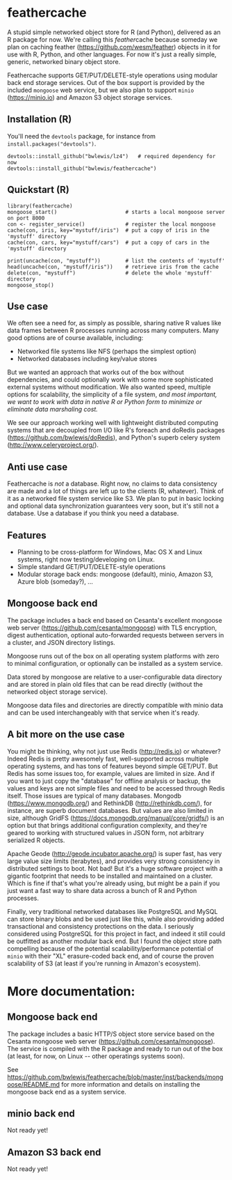 # feathercache

A stupid simple networked object store for R (and Python), delivered as an R
package for now. We're calling this *feather*cache because someday we plan on
caching feather (https://github.com/wesm/feather) objects in it for use with R,
Python, and other languages. For now it's just a really simple, generic,
networked binary object store.

Feathercache supports GET/PUT/DELETE-style operations using modular back end
storage services.  Out of the box support is provided by the included
`mongoose` web service, but we also plan to support `minio` (https://minio.io)
and Amazon S3 object storage services.


## Installation (R)

You'll need the `devtools` package, for instance from `install.packages("devtools")`.

```{r}
devtools::install_github("bwlewis/lz4")   # required dependency for now
devtools::install_github("bwlewis/feathercache")
```

## Quickstart (R)

```{r}
library(feathercache)
mongoose_start()                      # starts a local mongoose server on port 8000
con <- register_service()             # register the local mongoose
cache(con, iris, key="mystuff/iris")  # put a copy of iris in the 'mystuff' directory
cache(con, cars, key="mystuff/cars")  # put a copy of cars in the 'mystuff' directory

print(uncache(con, "mystuff"))        # list the contents of 'mystuff'
head(uncache(con, "mystuff/iris"))    # retrieve iris from the cache
delete(con, "mystuff")                # delete the whole 'mystuff' directory
mongoose_stop()
```

## Use case

We often see a need for, as simply as possible, sharing native R values like
data frames between R processes running across many computers. Many good
options are of course available, including:

* Networked file systems like NFS (perhaps the simplest option)
* Networked databases including key/value stores

But we wanted an approach that works out of the box without dependencies, and
could optionally work with some more sophisticated external systems without
modification. We also wanted speed, multiple options for scalability,
the simplicity of a file system, 
_and most important, we want to work with data
in native R or Python form to minimize or eliminate data marshaling cost._

We see our approach working well with lightweight distributed computing systems
that are decoupled from I/O like R's foreach and doRedis packages
(https://github.com/bwlewis/doRedis), and Python's superb celery system
(http://www.celeryproject.org/).

## Anti use case

Feathercache is *not* a database. Right now, no claims to data consistency are
made and a lot of things are left up to the clients (R, whatever). Think of it
as a networked file system service like S3. We plan to put in basic locking and
optional data synchronization guarantees very soon, but it's still not a
database. Use a database if you think you need a database.

## Features

* Planning to be cross-platform for Windows, Mac OS X and Linux systems, right now testing/developing on Linux.
* Simple standard GET/PUT/DELETE-style operations
* Modular storage back ends: mongoose (default), minio, Amazon S3, Azure blob (someday?), ...


## Mongoose back end

The package includes a back end based on Cesanta's excellent mongoose web
server (https://github.com/cesanta/mongoose) with TLS encryption, digest
authentication, optional auto-forwarded requests between servers in a cluster,
and JSON directory listings.

Mongoose runs out of the box on all operating system platforms with zero to
minimal configuration, or optionally can be installed as a system service.

Data stored by mongoose are relative to a user-configurable data directory and
are stored in plain old files that can be read directly (without the networked
object storage service).

Mongoose data files and directories are directly compatible with minio data
and can be used interchangeably with that service when it's ready.


## A bit more on the use case

You might be thinking, why not just use Redis (http://redis.io) or whatever?
Indeed Redis is pretty awesomely fast, well-supported across multiple operating
systems, and has tons of features beyond simple GET/PUT. But Redis has some
issues too, for example, values are limited in size. And if you want to just
copy the "database" for offline analysis or backup, the values and keys are not
simple files and need to be accessed through Redis itself. Those issues are
typical of many databases. Mongodb (https://www.mongodb.org/) and RethinkDB
(http://rethinkdb.com/), for instance, are superb document databases.  But
values are also limited in size, although GridFS (https://docs.mongodb.org/manual/core/gridfs/)
is an option but that brings additional configuration complexity,
and they're geared to working with structured
values in JSON form, not arbitrary serialized R objects.

Apache Geode (http://geode.incubator.apache.org/) is super fast, has very
large value size limits (terabytes), and provides very strong consistency
in distributed settings to boot. Not bad! But it's a huge software project
with a gigantic footprint that needs to be installed and maintained on a
cluster. Which is fine if that's what you're already using, but might be
a pain if you just want a fast way to share data across a bunch of R and
Python processes.

Finally, very traditional networked databases like PostgreSQL and MySQL can
store binary blobs and be used just like this, while also providing added
transactional and consistency protections on the data. I seriously considered
using PostgreSQL for this project in fact, and indeed it still could be
outfitted as another modular back end. But I found the object store path
compelling because of the potential scalability/performance potential of
`minio` with their "XL" erasure-coded back end, and of course the proven
scalability of S3 (at least if you're running in Amazon's ecosystem).

# More documentation:

## Mongoose back end

The package includes a basic HTTP/S object store service based on the
Cesanta mongoose web server (https://github.com/cesanta/mongoose). The
service is compiled with the R package and ready to run out of the box
(at least, for now, on Linux -- other operatings systems soon).

See https://github.com/bwlewis/feathercache/blob/master/inst/backends/mongoose/README.md
for more information and details on installing the mongoose back end as a system
service.

## minio back end
Not ready yet!

## Amazon S3 back end
Not ready yet!
